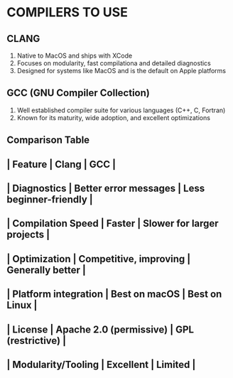 # COMPILERS TO USE
## CLANG
1. Native to MacOS and ships with XCode
2. Focuses on modularity, fast compilationa and detailed diagnostics
3. Designed for systems like MacOS and is the default on Apple platforms

## GCC (GNU Compiler Collection)
1. Well established compiler suite for various languages (C++, C, Fortran)
2. Known for its  maturity, wide adoption, and excellent optimizations

## Comparison Table

| Feature                  | Clang                                         | GCC                                               |
-------------------------------------------------------------------------------------------------------------------------------
| Diagnostics              | Better error messages                         | Less beginner-friendly                            |
-------------------------------------------------------------------------------------------------------------------------------
| Compilation Speed        | Faster                                        | Slower for larger projects
       |
------------------------------------------------------------------------------------------------------------------------------- 
| Optimization             | Competitive, improving                        |  Generally better                                                 |
-------------------------------------------------------------------------------------------------------------------------------
| Platform integration     | Best on macOS                                 | Best on Linux                                     |
-------------------------------------------------------------------------------------------------------------------------------
| License                  | Apache 2.0 (permissive)                       | GPL (restrictive)                                 |
-------------------------------------------------------------------------------------------------------------------------------
| Modularity/Tooling       | Excellent                                     | Limited                                           |
-------------------------------------------------------------------------------------------------------------------------------
